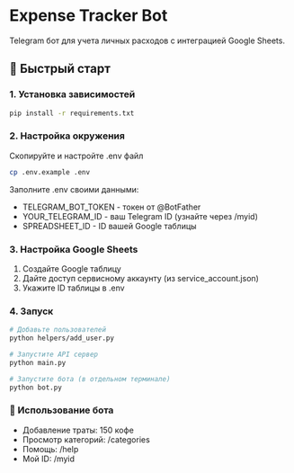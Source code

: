 # Expense Tracker Bot

Telegram бот для учета личных расходов с интеграцией Google Sheets.

## 🚀 Быстрый старт

### 1. Установка зависимостей
```bash
pip install -r requirements.txt
```
### 2. Настройка окружения
Скопируйте и настройте .env файл
```bash
cp .env.example .env
```

Заполните .env своими данными:

- TELEGRAM_BOT_TOKEN - токен от @BotFather
- YOUR_TELEGRAM_ID - ваш Telegram ID (узнайте через /myid)
- SPREADSHEET_ID - ID вашей Google таблицы

### 3. Настройка Google Sheets
1. Создайте Google таблицу
2. Дайте доступ сервисному аккаунту (из service_account.json)
3. Укажите ID таблицы в .env

### 4. Запуск

```bash
# Добавьте пользователей
python helpers/add_user.py

# Запустите API сервер
python main.py

# Запустите бота (в отдельном терминале)
python bot.py
```

### 💬 Использование бота
- Добавление траты: 150 кофе
- Просмотр категорий: /categories
- Помощь: /help
- Мой ID: /myid
